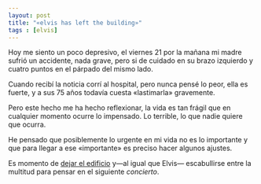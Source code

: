 ```yaml
---
layout: post
title: "«elvis has left the building»"
tags : [elvis]
--- 
```


Hoy me siento un poco depresivo, el viernes 21 por la mañana mi madre sufrió un accidente, nada grave, pero si de cuidado en su brazo izquierdo y cuatro puntos en el párpado del mismo lado. 

Cuando recibí la noticia corrí al hospital, pero nunca pensé lo peor, ella es fuerte, y a sus 75 años todavía cuesta «lastimarla» gravemente.

Pero este hecho me ha hecho reflexionar, la vida es tan frágil que en cualquier momento ocurre lo impensado. Lo terrible, lo que nadie quiere que ocurra.

He pensado que posiblemente lo urgente en mi vida no es lo importante y que para llegar a ese «importante» es preciso hacer algunos ajustes.

Es momento de [dejar el edificio](<http://es.wikipedia.org/wiki/Elvis_has_left_the_building>) y—al igual que Elvis— escabullirse entre la multitud para pensar en el siguiente _concierto_.

